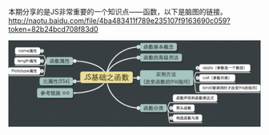
本期分享的是JS非常重要的一个知识点——函数，以下是脑图的链接。
http://naotu.baidu.com/file/4ba483411f789e235107f9163690c059?token=82b24bcd708f83d0

![image](https://github.com/daipanpan/Front-End-Sharing/blob/sharing/%E3%80%902018-08-05%E3%80%91JS%E5%9F%BA%E7%A1%80%E4%B9%8B%E4%BD%9C%E7%94%A8%E5%9F%9F%E3%80%81%E8%BF%90%E7%AE%97%E7%AC%A6%E3%80%81%E6%95%B0%E6%8D%AE%E7%B1%BB%E5%9E%8B%E5%92%8C%E5%87%BD%E6%95%B0/daipan--%E5%87%BD%E6%95%B0/image/summary.png)